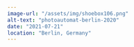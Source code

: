 ```yaml
---
image-url: "/assets/img/shoebox106.png"
alt-text: "photoautomat-berlin-2020"
date: "2021-07-21"
location: "Berlin, Germany"
---
```



